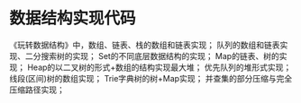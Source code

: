 # 数据结构实现代码

《玩转数据结构》中，数组、链表、栈的数组和链表实现；
队列的数组和链表实现、二分搜索树的实现；
Set的不同底层数据结构的实现；
Map的链表、树的实现；
Heap的以二叉树的形式+数组的结构实现最大堆；
优先队列的堆形式实现；
线段(区间)树的数组实现；
Trie字典树的树+Map实现；
并查集的部分压缩与完全压缩路径实现；